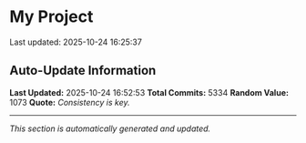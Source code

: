 # My Project


Last updated: 2025-10-24 16:25:37





























































































































































































































































































































































































































































































































































































































































































































































































































































































































































































































































































































































































































































































































































































































































































































































































































































































































































































































































































































































































































































































































































































































































































































































































































































































































































































































































































































































































































































































































































































































































































































































































































































































































































































































































































































































































































































































































































































































































































































































































































































































































































































































































































































































































































































































































































































































































































































































































































































































































































































































































































































































































































































































































































































































































































































































































































































































































































































































































































































































## Auto-Update Information

**Last Updated:** 2025-10-24 16:52:53
**Total Commits:** 5334
**Random Value:** 1073
**Quote:** _Consistency is key._

---
_This section is automatically generated and updated._